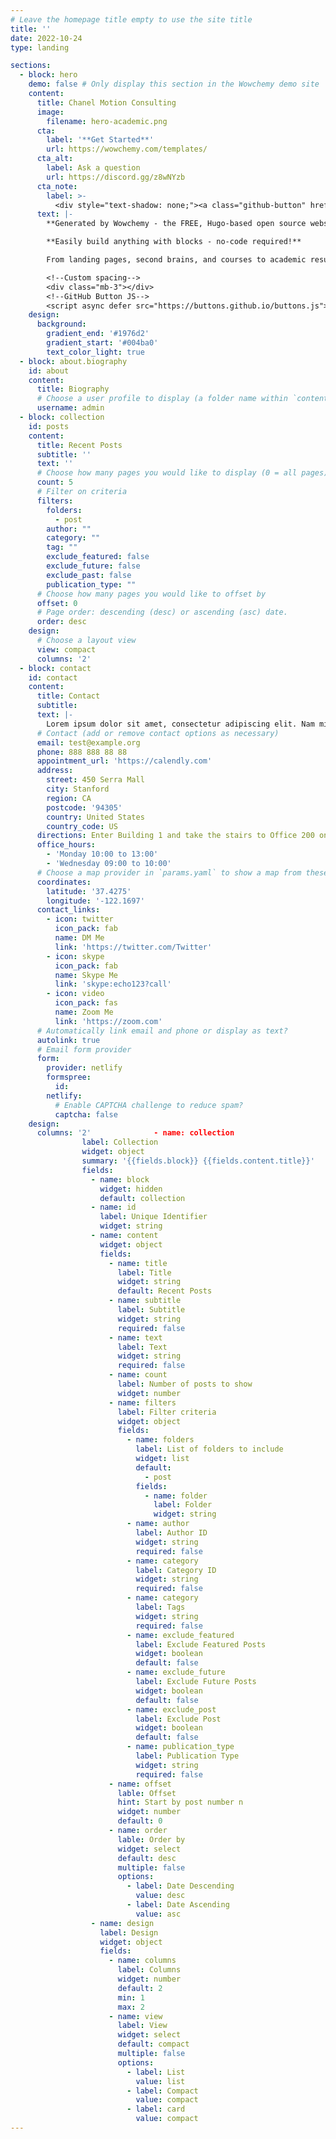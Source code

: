 ```yaml
---
# Leave the homepage title empty to use the site title
title: ''
date: 2022-10-24
type: landing

sections:
  - block: hero
    demo: false # Only display this section in the Wowchemy demo site
    content:
      title: Chanel Motion Consulting
      image:
        filename: hero-academic.png
      cta:
        label: '**Get Started**'
        url: https://wowchemy.com/templates/
      cta_alt:
        label: Ask a question
        url: https://discord.gg/z8wNYzb
      cta_note:
        label: >-
          <div style="text-shadow: none;"><a class="github-button" href="https://github.com/wowchemy/wowchemy-hugo-themes" data-icon="octicon-star" data-size="large" data-show-count="true" aria-label="Star">Star Wowchemy Website Builder</a></div><div style="text-shadow: none;"><a class="github-button" href="https://github.com/wowchemy/starter-hugo-academic" data-icon="octicon-star" data-size="large" data-show-count="true" aria-label="Star">Star the Academic template</a></div>
      text: |-
        **Generated by Wowchemy - the FREE, Hugo-based open source website builder trusted by 500,000+ sites.**

        **Easily build anything with blocks - no-code required!**

        From landing pages, second brains, and courses to academic resumés, conferences, and tech blogs.

        <!--Custom spacing-->
        <div class="mb-3"></div>
        <!--GitHub Button JS-->
        <script async defer src="https://buttons.github.io/buttons.js"></script>
    design:
      background:
        gradient_end: '#1976d2'
        gradient_start: '#004ba0'
        text_color_light: true
  - block: about.biography
    id: about
    content:
      title: Biography
      # Choose a user profile to display (a folder name within `content/authors/`)
      username: admin
  - block: collection
    id: posts
    content:
      title: Recent Posts
      subtitle: ''
      text: ''
      # Choose how many pages you would like to display (0 = all pages)
      count: 5
      # Filter on criteria
      filters:
        folders:
          - post
        author: ""
        category: ""
        tag: ""
        exclude_featured: false
        exclude_future: false
        exclude_past: false
        publication_type: ""
      # Choose how many pages you would like to offset by
      offset: 0
      # Page order: descending (desc) or ascending (asc) date.
      order: desc
    design:
      # Choose a layout view
      view: compact
      columns: '2'
  - block: contact
    id: contact
    content:
      title: Contact
      subtitle:
      text: |-
        Lorem ipsum dolor sit amet, consectetur adipiscing elit. Nam mi diam, venenatis ut magna et, vehicula efficitur enim.
      # Contact (add or remove contact options as necessary)
      email: test@example.org
      phone: 888 888 88 88
      appointment_url: 'https://calendly.com'
      address:
        street: 450 Serra Mall
        city: Stanford
        region: CA
        postcode: '94305'
        country: United States
        country_code: US
      directions: Enter Building 1 and take the stairs to Office 200 on Floor 2
      office_hours:
        - 'Monday 10:00 to 13:00'
        - 'Wednesday 09:00 to 10:00'
      # Choose a map provider in `params.yaml` to show a map from these coordinates
      coordinates:
        latitude: '37.4275'
        longitude: '-122.1697'  
      contact_links:
        - icon: twitter
          icon_pack: fab
          name: DM Me
          link: 'https://twitter.com/Twitter'
        - icon: skype
          icon_pack: fab
          name: Skype Me
          link: 'skype:echo123?call'
        - icon: video
          icon_pack: fas
          name: Zoom Me
          link: 'https://zoom.com'
      # Automatically link email and phone or display as text?
      autolink: true
      # Email form provider
      form:
        provider: netlify
        formspree:
          id:
        netlify:
          # Enable CAPTCHA challenge to reduce spam?
          captcha: false
    design:
      columns: '2'              - name: collection
                label: Collection
                widget: object
                summary: '{{fields.block}} {{fields.content.title}}'
                fields:
                  - name: block
                    widget: hidden
                    default: collection
                  - name: id
                    label: Unique Identifier
                    widget: string
                  - name: content
                    widget: object
                    fields:
                      - name: title
                        label: Title
                        widget: string
                        default: Recent Posts
                      - name: subtitle
                        label: Subtitle
                        widget: string
                        required: false
                      - name: text
                        label: Text
                        widget: string
                        required: false
                      - name: count
                        label: Number of posts to show
                        widget: number
                      - name: filters
                        label: Filter criteria
                        widget: object
                        fields:
                          - name: folders
                            label: List of folders to include
                            widget: list
                            default:
                              - post
                            fields:
                              - name: folder
                                label: Folder
                                widget: string
                          - name: author
                            label: Author ID
                            widget: string
                            required: false
                          - name: category
                            label: Category ID
                            widget: string
                            required: false
                          - name: category
                            label: Tags
                            widget: string
                            required: false
                          - name: exclude_featured
                            label: Exclude Featured Posts
                            widget: boolean
                            default: false
                          - name: exclude_future
                            label: Exclude Future Posts
                            widget: boolean
                            default: false
                          - name: exclude_post
                            label: Exclude Post
                            widget: boolean
                            default: false
                          - name: publication_type
                            label: Publication Type
                            widget: string
                            required: false
                      - name: offset
                        lable: Offset
                        hint: Start by post number n
                        widget: number
                        default: 0
                      - name: order
                        lable: Order by
                        widget: select
                        default: desc
                        multiple: false
                        options:
                          - label: Date Descending
                            value: desc
                          - label: Date Ascending
                            value: asc
                  - name: design
                    label: Design
                    widget: object
                    fields:
                      - name: columns
                        label: Columns
                        widget: number
                        default: 2
                        min: 1
                        max: 2
                      - name: view
                        label: View
                        widget: select
                        default: compact
                        multiple: false
                        options:
                          - label: List
                            value: list
                          - label: Compact
                            value: compact
                          - label: card
                            value: compact
---
```

